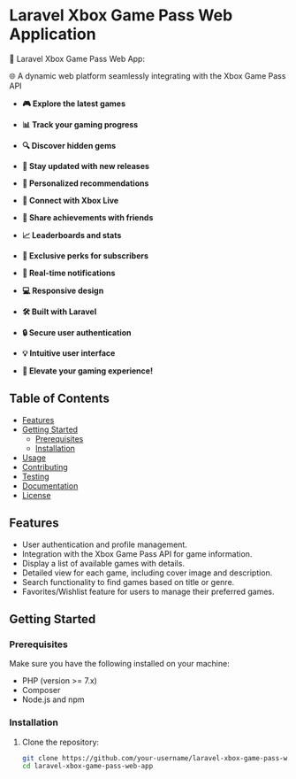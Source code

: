 # Laravel Xbox Game Pass Web Application

🚀 Laravel Xbox Game Pass Web App:

🌐 A dynamic web platform seamlessly integrating with the Xbox Game Pass API

- **🎮 Explore the latest games**
- **📊 Track your gaming progress**
- **🔍 Discover hidden gems**
- **🚀 Stay updated with new releases**
-  **🌟 Personalized recommendations**

- **🔗 Connect with Xbox Live**
- **👥 Share achievements with friends**
- **📈 Leaderboards and stats**
- **🎁 Exclusive perks for subscribers**
- **🚨 Real-time notifications**

- **💻 Responsive design**
- **🛠️ Built with Laravel**
- **🔒 Secure user authentication**
- **💡 Intuitive user interface**
- **🚀 Elevate your gaming experience!**

## Table of Contents
- [Features](#features)
- [Getting Started](#getting-started)
  - [Prerequisites](#prerequisites)
  - [Installation](#installation)
- [Usage](#usage)
- [Contributing](#contributing)
- [Testing](#testing)
- [Documentation](#documentation)
- [License](#license)

## Features

- User authentication and profile management.
- Integration with the Xbox Game Pass API for game information.
- Display a list of available games with details.
- Detailed view for each game, including cover image and description.
- Search functionality to find games based on title or genre.
- Favorites/Wishlist feature for users to manage their preferred games.

## Getting Started

### Prerequisites

Make sure you have the following installed on your machine:

- PHP (version >= 7.x)
- Composer
- Node.js and npm

### Installation

1. Clone the repository:

   ```bash
   git clone https://github.com/your-username/laravel-xbox-game-pass-web-app.git
   cd laravel-xbox-game-pass-web-app
